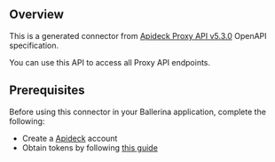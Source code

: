 ## Overview
This is a generated connector from [Apideck Proxy API v5.3.0](https://developers.apideck.com/apis/proxy/reference) OpenAPI specification.

You can use this API to access all Proxy API endpoints.

## Prerequisites

Before using this connector in your Ballerina application, complete the following:

* Create a [Apideck](https://www.apideck.com/) account
* Obtain tokens by following [this guide](https://developers.apideck.com/apis/proxy/reference#section/Authorization)
